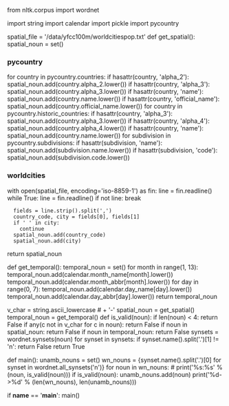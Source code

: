 from nltk.corpus import wordnet

import string
import calendar
import pickle
import pycountry

spatial_file = '/data/yfcc100m/worldcitiespop.txt'
def get_spatial():
  spatial_noun = set()
  ### pycountry
  for country in pycountry.countries:
    if hasattr(country, 'alpha_2'):
      spatial_noun.add(country.alpha_2.lower())
    if hasattr(country, 'alpha_3'):
      spatial_noun.add(country.alpha_3.lower())
    if hasattr(country, 'name'):
      spatial_noun.add(country.name.lower())
    if hasattr(country, 'official_name'):
      spatial_noun.add(country.official_name.lower())
  for country in pycountry.historic_countries:
    if hasattr(country, 'alpha_3'):
      spatial_noun.add(country.alpha_3.lower())
    if hasattr(country, 'alpha_4'):
      spatial_noun.add(country.alpha_4.lower())
    if hasattr(country, 'name'):
      spatial_noun.add(country.name.lower())
  for subdivision in pycountry.subdivisions:
    if hasattr(subdivision, 'name'):
      spatial_noun.add(subdivision.name.lower())
    if hasattr(subdivision, 'code'):
      spatial_noun.add(subdivision.code.lower())
  ### worldcities
  with open(spatial_file, encoding='iso-8859-1') as fin:
    line = fin.readline()
    while True:
      line = fin.readline()
      if not line:
        break

      fields = line.strip().split(',')
      country_code, city = fields[0], fields[1]
      if ' ' in city:
        continue
      spatial_noun.add(country_code)
      spatial_noun.add(city)
  return spatial_noun

def get_temporal():
  temporal_noun = set()
  for month in range(1, 13):
    temporal_noun.add(calendar.month_name[month].lower())
    temporal_noun.add(calendar.month_abbr[month].lower())
  for day in range(0, 7):
    temporal_noun.add(calendar.day_name[day].lower())
    temporal_noun.add(calendar.day_abbr[day].lower())
  return temporal_noun

v_char = string.ascii_lowercase # + '-'
spatial_noun = get_spatial()
temporal_noun = get_temporal()
def is_valid(noun):
  if len(noun) < 4:
    return False
  if any(c not in v_char for c in noun):
    return False
  if noun in spatial_noun:
    return False
  if noun in temporal_noun:
    return False
  synsets = wordnet.synsets(noun)
  for synset in synsets:
    if synset.name().split('.')[1] != 'n':
      return False
  return True

def main():
  unamb_nouns = set()
  wn_nouns = {synset.name().split('.')[0] for synset in wordnet.all_synsets('n')}
  for noun in wn_nouns:
    # print('%s:%s' % (noun, is_valid(noun)))
    if is_valid(noun):
      unamb_nouns.add(noun)
  print('%d->%d' % (len(wn_nouns), len(unamb_nouns)))


if __name__ == '__main__':
  main()
